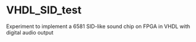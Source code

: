 # VHDL_SID_test
Experiment to implement a 6581 SID-like sound chip on FPGA in VHDL with digital audio output
